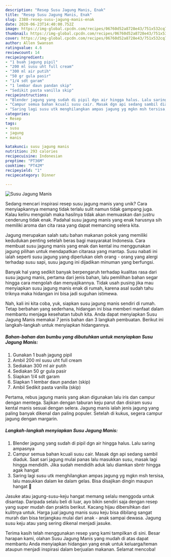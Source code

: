 ```yaml
---
description: "Resep Susu Jagung Manis, Enak"
title: "Resep Susu Jagung Manis, Enak"
slug: 2388-resep-susu-jagung-manis-enak
date: 2020-06-23T14:40:00.752Z
image: https://img-global.cpcdn.com/recipes/06760d52a8728e43/751x532cq70/susu-jagung-manis-foto-resep-utama.jpg
thumbnail: https://img-global.cpcdn.com/recipes/06760d52a8728e43/751x532cq70/susu-jagung-manis-foto-resep-utama.jpg
cover: https://img-global.cpcdn.com/recipes/06760d52a8728e43/751x532cq70/susu-jagung-manis-foto-resep-utama.jpg
author: Allen Swanson
ratingvalue: 4.6
reviewcount: 14
recipeingredient:
- "1 buah jagung pipil"
- "200 ml susu uht full cream"
- "300 ml air putih"
- "50 gr gula pasir"
- "1/4 sdt garam"
- "1 lembar daun pandan skip"
- "Sedikit pasta vanilla skip"
recipeinstructions:
- "Blender jagung yang sudah di pipil dgn air hingga halus. Lalu saring ampasnya"
- "Campur semua bahan kcuali susu cair. Masak dgn api sedang sambil diaduk. Saat sari jagung mulai panas lalu masukkan susu, masak lagi hingga mendidih. Jika sudah mendidih aduk lalu diamkan sbntr hingga agak hangat"
- "Saring lagi susu utk menghilangkan ampas jagung yg mgkn msh tersisa, lalu masukkan dalam ke dalam gelas. Bisa disajikan dingin maupun hangat 🥰"
categories:
- Resep
tags:
- susu
- jagung
- manis

katakunci: susu jagung manis 
nutrition: 293 calories
recipecuisine: Indonesian
preptime: "PT36M"
cooktime: "PT42M"
recipeyield: "1"
recipecategory: Dinner

---
```



![Susu Jagung Manis](https://img-global.cpcdn.com/recipes/06760d52a8728e43/751x532cq70/susu-jagung-manis-foto-resep-utama.jpg)

Sedang mencari inspirasi resep susu jagung manis yang unik? Cara menyiapkannya memang tidak terlalu sulit namun tidak gampang juga. Kalau keliru mengolah maka hasilnya tidak akan memuaskan dan justru cenderung tidak enak. Padahal susu jagung manis yang enak harusnya sih memiliki aroma dan cita rasa yang dapat memancing selera kita.

Jagung merupakan salah satu bahan makanan pokok yang memiliki kedudukan penting setelah beras bagi masyarakat Indonesia. Cara membuat susu jagung manis yang enak dan kental inu menggunakan jagung pilihan untuk mendapatkan citarasa yang mantap. Susu nabati ini ialah seperti susu jagung yang diperlukan oleh orang - orang yang alergi terhadap susu sapi, susu jagung ini dijadikan minuman yang berfungsi.

Banyak hal yang sedikit banyak berpengaruh terhadap kualitas rasa dari susu jagung manis, pertama dari jenis bahan, lalu pemilihan bahan segar hingga cara mengolah dan menyajikannya. Tidak usah pusing jika mau menyiapkan susu jagung manis enak di rumah, karena asal sudah tahu triknya maka hidangan ini bisa jadi suguhan istimewa.


Nah, kali ini kita coba, yuk, siapkan susu jagung manis sendiri di rumah. Tetap berbahan yang sederhana, hidangan ini bisa memberi manfaat dalam membantu menjaga kesehatan tubuh kita. Anda dapat menyiapkan Susu Jagung Manis memakai 7 jenis bahan dan 3 langkah pembuatan. Berikut ini langkah-langkah untuk menyiapkan hidangannya.

<!--inarticleads1-->

##### Bahan-bahan dan bumbu yang dibutuhkan untuk menyiapkan Susu Jagung Manis:

1. Gunakan 1 buah jagung pipil
1. Ambil 200 ml susu uht full cream
1. Sediakan 300 ml air putih
1. Sediakan 50 gr gula pasir
1. Siapkan 1/4 sdt garam
1. Siapkan 1 lembar daun pandan (skip)
1. Ambil Sedikit pasta vanilla (skip)


Pertama, rebus jagung manis yang akan digunakan lalu iris dan campur dengan mentega. Sajikan dengan taburan keju parut dan disiram susu kental manis sesuai dengan selera. Jagung manis ialah jenis jagung yang paling banyak dikenal dan paling populer. Setelah di kukus, segera campur jagung dengan margarin. 

<!--inarticleads2-->

##### Langkah-langkah menyiapkan Susu Jagung Manis:

1. Blender jagung yang sudah di pipil dgn air hingga halus. Lalu saring ampasnya
1. Campur semua bahan kcuali susu cair. Masak dgn api sedang sambil diaduk. Saat sari jagung mulai panas lalu masukkan susu, masak lagi hingga mendidih. Jika sudah mendidih aduk lalu diamkan sbntr hingga agak hangat
1. Saring lagi susu utk menghilangkan ampas jagung yg mgkn msh tersisa, lalu masukkan dalam ke dalam gelas. Bisa disajikan dingin maupun hangat 🥰


Jasuke atau jagung-susu-keju hangat memang selalu menggoda untuk disantap. Daripada selalu beli di luar, ayo bikin sendiri saja dengan resep yang super mudah dan praktis berikut. Kacang hijau dibersihkan dari kulitnya untuk. Harga jual jagung manis susu keju bisa dibilang sangat murah dan bisa terjangkau mulai dari anak - anak sampai dewasa. Jagung susu keju atau yang sering dikenal menjadi jasuke. 

Terima kasih telah menggunakan resep yang kami tampilkan di sini. Besar harapan kami, olahan Susu Jagung Manis yang mudah di atas dapat membantu Anda menyiapkan hidangan yang enak untuk keluarga/teman ataupun menjadi inspirasi dalam berjualan makanan. Selamat mencoba!

